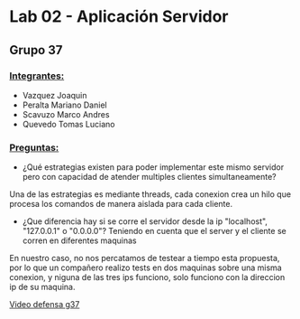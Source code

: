 # Lab 02 - Aplicación Servidor

## Grupo 37

### <u>Integrantes:</u>

- Vazquez Joaquin
- Peralta Mariano Daniel
- Scavuzo Marco Andres
- Quevedo Tomas Luciano

### <u>Preguntas:</u>

- ¿Qué estrategias existen para poder implementar este mismo servidor pero con capacidad de atender multiples clientes simultaneamente?

Una de las estrategias es mediante threads, cada conexion crea un hilo que procesa los comandos de manera aislada para cada cliente.

- ¿Que diferencia hay si se corre el servidor desde la ip "localhost", "127.0.0.1" o "0.0.0.0"? Teniendo en cuenta que el server y el cliente se corren en diferentes maquinas

En nuestro caso, no nos percatamos de testear a tiempo esta propuesta, por lo que un compañero realizo tests en dos maquinas sobre una misma conexion, y niguna de las tres ips funciono, solo funciono con la direccion ip de su maquina.

[Video defensa g37](https://www.youtube.com/watch?v=-F3_uDARVfc)
